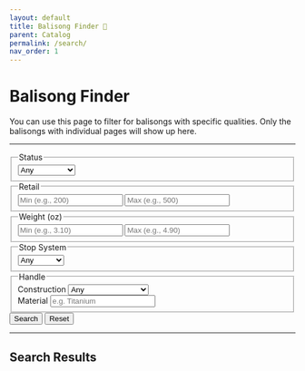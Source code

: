 ```yaml
---
layout: default
title: Balisong Finder 🔎
parent: Catalog
permalink: /search/
nav_order: 1
---
```

<link rel="stylesheet" href="{{ '/assets/css/bali.css' | relative_url }}">

<template id="maker-tpl">
  <div class="maker-block">
    <h3 class="maker-name"></h3>
    <ul class="maker-list"></ul>
  </div>
</template>

<template id="item-tpl">
  <li class="balisong-list">
    <div>
      <a class="item-link"></a> 
      <span id="status-divider"> • </span>
      <span class="status"></span>
      <span class="item-info"></span> 
    </div>
    <div class="muted item-meta"></div>
  </li>
</template>

# Balisong Finder

You can use this page to filter for balisongs with specific qualities. Only the balisongs with individual pages will show up here.

---

<form id="filters" data-json="{{ '/balisongs.json' | relative_url }}">

  <fieldset class="input-frame">
    <legend class="input-frame-text">Status</legend>  
    <label>
      <select id="status">
        <option value="">Any</option>
        <option value='in-production'>In Production</option>
        <option value='discontinued'>Discontinued</option>
        <option value='hiatus'>Hiatus</option>
      </select>
    </label>
  </fieldset>
  
  <fieldset class="input-frame">
    <legend class="input-frame-text">Retail</legend>  
      <label class="retail">
        <div class="pair-input">
          <input type="number" id="minPrice" min="0" step="1" placeholder="Min (e.g., 200)">
          <input type="number" id="maxPrice" min="0" step="1" placeholder="Max (e.g., 500)">
        </div>
      </label>
  </fieldset>

  <fieldset class="input-frame">
  <legend class="input-frame-text">Weight (oz)</legend>  
    <label class="overall-weight">
      <div class="pair-input">
        <input type="number" id="minWeight" min="0" step=".1" placeholder="Min (e.g., 3.10)">
        <input type="number" id="maxWeight" min="0" step=".1" placeholder="Max (e.g., 4.90)">
      </div>
    </label>
  </fieldset>

  <fieldset class="input-frame">
  <legend class="input-frame-text">Stop System</legend>  
    <label>
      <select id="stopSystem">
        <option value="">Any</option>
        <option value="zen">Zen Pins</option>
        <option value="tang">Tang Pins</option>
        <option value="pinless">Pinless</option>
      </select>
    </label>
  </fieldset>

  <fieldset class="input-frame">
    <legend class="input-frame-text">Handle</legend>  
    <div>
      <label for="handleConstruction">Construction</label>
      <select id="handleConstruction">
        <option value="">Any</option>
        <option value="channel">Channel</option>
        <option value="channel;scales">Channel and Scales</option>
        <option value="sandwich">Sandwich</option>
        <option value="liner;scale">Liners and Scales</option>
        <option value="chanwich">Chanwich</option>
      </select>
    </div>
    <div>
      <label for="handleMaterial">Material</label>
      <input type="text" id="handleMaterial" placeholder="e.g. Titanium">
    </div>
  </fieldset>

  <div class="actions">
    <button type="button" id="searchBtn" class="search-btn">Search</button>
    <button type="button" id="resetBtn" class="reset-btn">Reset</button>
    <span id="count" class="muted"></span>
  </div>
</form>

---

## Search Results

<div id="results" aria-live="polite"></div>

<script defer src="{{ '/assets/js/bali-search.js' | relative_url }}"></script>
